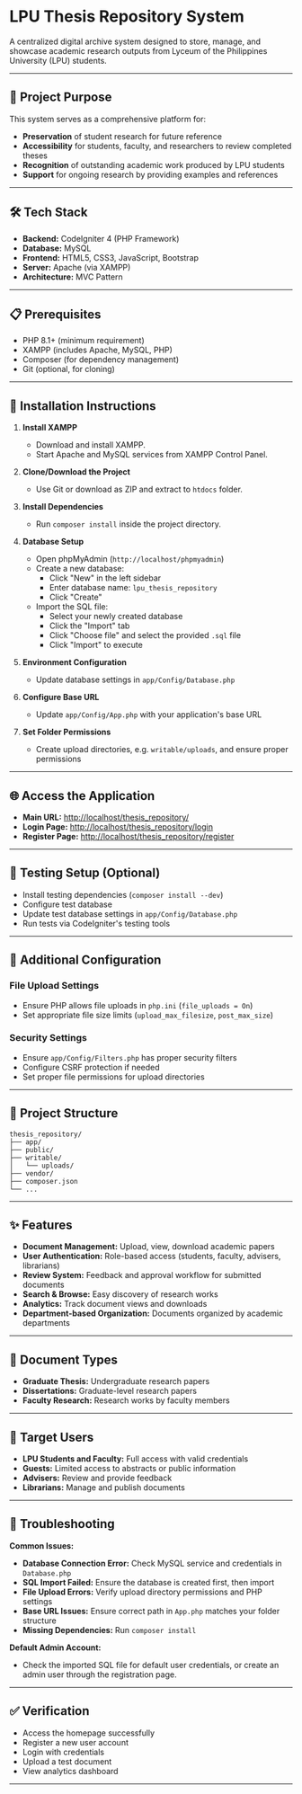 # LPU Thesis Repository System

A centralized digital archive system designed to store, manage, and showcase academic research outputs from Lyceum of the Philippines University (LPU) students.

---

## 🎯 Project Purpose

This system serves as a comprehensive platform for:

- **Preservation** of student research for future reference
- **Accessibility** for students, faculty, and researchers to review completed theses
- **Recognition** of outstanding academic work produced by LPU students
- **Support** for ongoing research by providing examples and references

---

## 🛠️ Tech Stack

- **Backend:** CodeIgniter 4 (PHP Framework)
- **Database:** MySQL
- **Frontend:** HTML5, CSS3, JavaScript, Bootstrap
- **Server:** Apache (via XAMPP)
- **Architecture:** MVC Pattern

---

## 📋 Prerequisites

- PHP 8.1+ (minimum requirement)
- XAMPP (includes Apache, MySQL, PHP)
- Composer (for dependency management)
- Git (optional, for cloning)

---

## 🚀 Installation Instructions

1. **Install XAMPP**
   - Download and install XAMPP.
   - Start Apache and MySQL services from XAMPP Control Panel.

2. **Clone/Download the Project**
   - Use Git or download as ZIP and extract to `htdocs` folder.

3. **Install Dependencies**
   - Run `composer install` inside the project directory.

4. **Database Setup**
   - Open phpMyAdmin (`http://localhost/phpmyadmin`)
   - Create a new database:
     - Click "New" in the left sidebar
     - Enter database name: `lpu_thesis_repository`
     - Click "Create"
   - Import the SQL file:
     - Select your newly created database
     - Click the "Import" tab
     - Click "Choose file" and select the provided `.sql` file
     - Click "Import" to execute

5. **Environment Configuration**
   - Update database settings in `app/Config/Database.php`

6. **Configure Base URL**
   - Update `app/Config/App.php` with your application's base URL

7. **Set Folder Permissions**
   - Create upload directories, e.g. `writable/uploads`, and ensure proper permissions

---

## 🌐 Access the Application

- **Main URL:** [http://localhost/thesis_repository/](http://localhost/thesis_repository/)
- **Login Page:** [http://localhost/thesis_repository/login](http://localhost/thesis_repository/login)
- **Register Page:** [http://localhost/thesis_repository/register](http://localhost/thesis_repository/register)

---

## 🧪 Testing Setup (Optional)

- Install testing dependencies (`composer install --dev`)
- Configure test database
- Update test database settings in `app/Config/Database.php`
- Run tests via CodeIgniter's testing tools

---

## 🔧 Additional Configuration

### File Upload Settings

- Ensure PHP allows file uploads in `php.ini` (`file_uploads = On`)
- Set appropriate file size limits (`upload_max_filesize`, `post_max_size`)

### Security Settings

- Ensure `app/Config/Filters.php` has proper security filters
- Configure CSRF protection if needed
- Set proper file permissions for upload directories

---

## 📁 Project Structure

```
thesis_repository/
├── app/
├── public/
├── writable/
│   └── uploads/
├── vendor/
├── composer.json
└── ...
```

---

## ✨ Features

- **Document Management:** Upload, view, download academic papers
- **User Authentication:** Role-based access (students, faculty, advisers, librarians)
- **Review System:** Feedback and approval workflow for submitted documents
- **Search & Browse:** Easy discovery of research works
- **Analytics:** Track document views and downloads
- **Department-based Organization:** Documents organized by academic departments

---

## 🎯 Document Types

- **Graduate Thesis:** Undergraduate research papers
- **Dissertations:** Graduate-level research papers
- **Faculty Research:** Research works by faculty members

---

## 👥 Target Users

- **LPU Students and Faculty:** Full access with valid credentials
- **Guests:** Limited access to abstracts or public information
- **Advisers:** Review and provide feedback
- **Librarians:** Manage and publish documents

---

## 🚨 Troubleshooting

**Common Issues:**

- **Database Connection Error:** Check MySQL service and credentials in `Database.php`
- **SQL Import Failed:** Ensure the database is created first, then import
- **File Upload Errors:** Verify upload directory permissions and PHP settings
- **Base URL Issues:** Ensure correct path in `App.php` matches your folder structure
- **Missing Dependencies:** Run `composer install`

**Default Admin Account:**

- Check the imported SQL file for default user credentials, or create an admin user through the registration page.

---

## ✅ Verification

- Access the homepage successfully
- Register a new user account
- Login with credentials
- Upload a test document
- View analytics dashboard

---